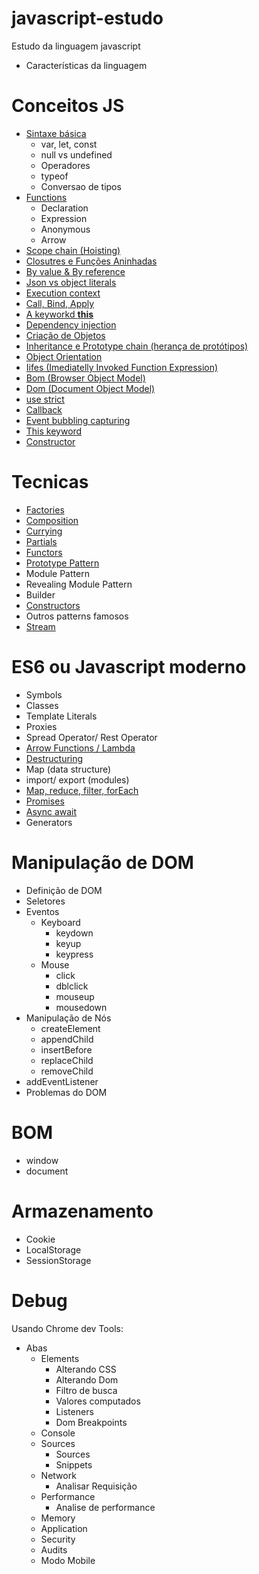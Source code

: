 # javascript-estudo
Estudo da linguagem javascript

* Características da linguagem

# Conceitos JS
* [Sintaxe básica](content/basic_syntax.md)
  * var, let, const
  * null vs undefined
  * Operadores
  * typeof
  * Conversao de tipos
* [Functions](content/functions.md) 
  * Declaration
  * Expression
  * Anonymous
  * Arrow
* [Scope chain (Hoisting)](content/hoisting.md)
* [Closutres e Funções Aninhadas](content/closures.md)
* [By value & By reference](content/byvalue_byreference.md)
* [Json vs object literals](content/json_vs_object_literals.md)
* [Execution context](content/execution_context.md)
* [Call, Bind, Apply](content/call_bind_apply.md)
* [A keyworkd **this**](content/this_keyword.md)
* [Dependency injection](content/dependency_injection.md)
* [Criação de Objetos](content/object_creation.md)
* [Inheritance e Prototype chain (herança de protótipos)](content/inheritance.md)
* [Object Orientation](content/object_orientation.md)
* [Iifes (Imediatelly Invoked Function Expression)](iifes.md)
* [Bom (Browser Object Model)](content/bom.md)
* [Dom (Document Object Model)](content/dom.md)
* [use strict](content/use_strict.md)
* [Callback](content/callback.md)
* [Event bubbling capturing](content/event_bubbling_capturing.md)
* [This keyword](content/this_keyword.md)
* [Constructor](content/constructor.md)

# Tecnicas
* [Factories](content/factories.md)
* [Composition](content/composition.md)
* [Currying](content/currying.md)
* [Partials](content/partials.md)
* [Functors](content/functors.md)
* [Prototype Pattern](content/prototype.md)
* Module Pattern
* Revealing Module Pattern
* Builder
* [Constructors](content/constructor.md)
* Outros patterns famosos
* [Stream](content/stream.md)

# ES6 ou Javascript moderno
* Symbols
* Classes
* Template Literals
* Proxies
* Spread Operator/ Rest Operator
* [Arrow Functions / Lambda](content/functions.md)
* [Destructuring](content/destructuring.md)
* Map (data structure)
* import/ export (modules)
* [Map, reduce, filter, forEach](content/map_reduce_filter.md)
* [Promises](content/promises.md)
* [Async await](content/async_await.md)
* Generators

# Manipulação de DOM
* Definição de DOM
* Seletores
* Eventos
  * Keyboard
    * keydown
    * keyup
    * keypress
  * Mouse
    * click
    * dblclick
    * mouseup
    * mousedown
* Manipulação de Nós 
  * createElement
  * appendChild
  * insertBefore
  * replaceChild
  * removeChild
* addEventListener
* Problemas do DOM

# BOM
* window
* document

# Armazenamento
* Cookie
* LocalStorage
* SessionStorage

# Debug
Usando Chrome dev Tools:
* Abas
  * Elements
    * Alterando CSS
    * Alterando Dom
    * Filtro de busca
    * Valores computados
    * Listeners
    * Dom Breakpoints
  * Console
  * Sources
    * Sources
    * Snippets
  * Network
    * Analisar Requisição
  * Performance
    * Analise de performance
  * Memory
  * Application
  * Security
  * Audits
  * Modo Mobile
